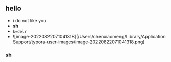 ## hello 

- i do not like you
- **sh**
- `k=delr`
- ![image-20220822071041318](/Users/chenxiaomeng/Library/Application Support/typora-user-images/image-20220822071041318.png)



### sh


